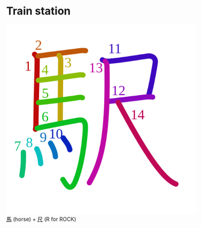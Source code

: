 # Train station
![99c5](Kanji/kanji-colorize/99c5.svg)
[馬](Kanji/kanji-dict/馬.md) (horse) + [尺](Kanji/kanji-dict/尺.md) (R for ROCK)